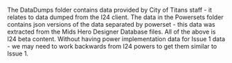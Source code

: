 The DataDumps folder contains data provided by City of Titans staff - it relates to data dumped from the I24 client.
The data in the Powersets folder contains json versions of the data separated by powerset - this data was extracted from the Mids Hero Designer Database files.
All of the above is I24 beta content.
Without having power implementation data for Issue 1 data - we may need to work backwards from I24 powers to get them similar to Issue 1.